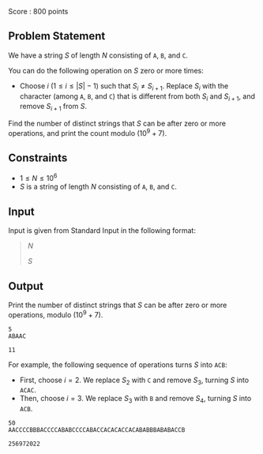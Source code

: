Score : $800$ points

## Problem Statement

We have a string $S$ of length $N$ consisting of `A`, `B`, and `C`.

You can do the following operation on $S$ zero or more times:

- Choose $i$ $(1 \leq i \leq |S| - 1)$ such that $S_i \neq S_{i + 1}$. Replace $S_i$ with the character (among `A`, `B`, and `C`) that is different from both $S_i$ and $S_{i + 1}$, and remove $S_{i + 1}$ from $S$.

Find the number of distinct strings that $S$ can be after zero or more operations, and print the count modulo $(10^9+7)$.

## Constraints

- $1 \leq N \leq 10^6$
- $S$ is a string of length $N$ consisting of `A`, `B`, and `C`.

## Input

Input is given from Standard Input in the following format:

> $N$
> 
> $S$

## Output

Print the number of distinct strings that $S$ can be after zero or more operations, modulo $(10^9+7)$.

```input1
5
ABAAC
```

```output1
11
```

For example, the following sequence of operations turns $S$ into `ACB`:

- First, choose $i=2$. We replace $S_2$ with `C` and remove $S_3$, turning $S$ into `ACAC`.
- Then, choose $i=3$. We replace $S_3$ with `B` and remove $S_4$, turning $S$ into `ACB`.

```input2
50
AACCCCBBBACCCCABABCCCCABACCACACACCACABABBBABABACCB
```

```output2
256972022
```